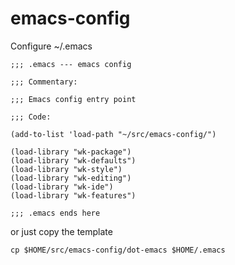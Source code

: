 # emacs-config

Configure ~/.emacs

```
;;; .emacs --- emacs config

;;; Commentary:

;;; Emacs config entry point

;;; Code:

(add-to-list 'load-path "~/src/emacs-config/")

(load-library "wk-package")
(load-library "wk-defaults")
(load-library "wk-style")
(load-library "wk-editing")
(load-library "wk-ide")
(load-library "wk-features")

;;; .emacs ends here

```
or just copy the template

```
cp $HOME/src/emacs-config/dot-emacs $HOME/.emacs
```